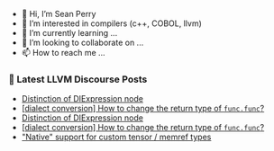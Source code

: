 - 👋 Hi, I’m Sean Perry
- 👀 I’m interested in compilers (c++, COBOL, llvm)
- 🌱 I’m currently learning ...
- 💞️ I’m looking to collaborate on ...
- 📫 How to reach me ...

<!---
s66perry/s66perry is a ✨ special ✨ repository because its `README.md` (this file) appears on your GitHub profile.
You can click the Preview link to take a look at your changes.
--->
### 📕 Latest LLVM Discourse Posts

<!-- DISCOURSE-LLVM:START -->
- [Distinction of DIExpression node](https://discourse.llvm.org/t/distinction-of-diexpression-node/71747#post_15)
- [[dialect conversion] How to change the return type of `func.func`?](https://discourse.llvm.org/t/dialect-conversion-how-to-change-the-return-type-of-func-func/76419#post_3)
- [Distinction of DIExpression node](https://discourse.llvm.org/t/distinction-of-diexpression-node/71747#post_14)
- [[dialect conversion] How to change the return type of `func.func`?](https://discourse.llvm.org/t/dialect-conversion-how-to-change-the-return-type-of-func-func/76419#post_2)
- [&quot;Native&quot; support for custom tensor / memref types](https://discourse.llvm.org/t/native-support-for-custom-tensor-memref-types/76436#post_1)
<!-- DISCOURSE-LLVM:END -->
